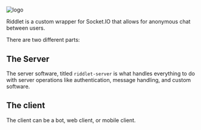 #

![logo](https://riddletchat.firebaseapp.com/static/media/logo.786543bd.png)

Riddlet is a custom wrapper for Socket.IO that allows for anonymous chat between users.

There are two different parts:

## The Server

The server software, titled `riddlet-server` is what handles everything to do with server operations like authentication, message handling, and custom software.

## The client

The client can be a bot, web client, or mobile client. 